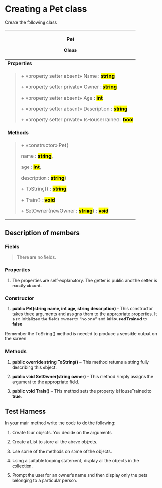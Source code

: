 # Creating a Pet class

Create the following class

<table>
<colgroup>
<col style="width: 100%" />
</colgroup>
<thead>
<tr class="header">
<th><p><strong>Pet</strong></p>
<p>Class</p></th>
</tr>
</thead>
<tbody>
<tr class="odd">
<td><strong>Properties</strong></td>
</tr>
<tr class="even">
<td><blockquote>
<p>+ «property setter absent» Name :
<strong><mark>string</mark></strong></p>
<p>+ «property setter private» Owner :
<strong><mark>string</mark></strong></p>
<p>+ «property setter absent» Age :
<strong><mark>int</mark></strong></p>
<p>+ «property setter absent» Description :
<strong><mark>string</mark></strong></p>
<p>+ «property setter private» IsHouseTrained :
<strong><mark>bool</mark></strong></p>
</blockquote></td>
</tr>
<tr class="odd">
<td><strong>Methods</strong></td>
</tr>
<tr class="even">
<td><blockquote>
<p>+ «constructor» Pet(</p>
<p>name : <strong><mark>string</mark></strong>,</p>
<p>age : <strong><mark>int</mark></strong>,</p>
<p>description : <strong><mark>string</mark></strong>)</p>
<p>+ ToString() : <strong><mark>string</mark></strong></p>
<p>+ Train() : <strong><mark>void</mark></strong></p>
<p>+ SetOwner(newOwner : <strong><mark>string</mark></strong>) :
<strong><mark>void</mark></strong></p>
</blockquote></td>
</tr>
</tbody>
</table>

## Description of members

### Fields

> There are no fields.

### Properties

1. The properties are self-explanatory. The getter is public and the
    setter is mostly absent.

### Constructor

1. **<span class="mark">public</span>
    Pet(<span class="mark">string</span> name,
    <span class="mark">int</span> age, <span class="mark">string</span>
    description) –** This constructor takes three arguments and assigns
    them to the appropriate properties. It also initializes the fields
    owner to “no one” and **isHousedTrained** to
    **<span class="mark">false</span>**

Remember the ToString() method is needed to produce a sensible output on
the screen

### Methods

1. **<span class="mark">public override string ToString()</span>** –
    This method returns a string fully describing this object.

2. **<span class="mark">public void SetOwner(string</span>
    owner<span class="mark">)</span>** – This method simply assigns the
    argument to the appropriate field.

3. **<span class="mark">public void Train()</span>** – This method sets
    the property IsHouseTrained to **<span class="mark">true</span>**.

## Test Harness

In your main method write the code to do the following:

1. Create four objects. You decide on the arguments

2. Create a List to store all the above objects.

3. Use some of the methods on some of the objects.

4. Using a suitable looping statement, display all the objects in the
    collection.

5. Prompt the user for an owner’s name and then display only the pets
    belonging to a particular person.
